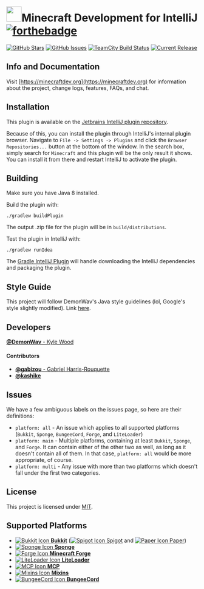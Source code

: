 <a href="https://minecraftdev.org/"><img src="https://minecraftdev.org/assets/icon.svg" height="40" width="40"></img></a>Minecraft Development for IntelliJ [![forthebadge](http://forthebadge.com/images/badges/made-with-crayons.svg)](http://forthebadge.com)
==========================================================================================================================================
[![GitHub Stars](https://img.shields.io/github/stars/DemonWav/MinecraftDev.svg?style=flat-square)](https://github.com/DemonWav/MinecraftDev/stargazers) [![GitHub Issues](https://img.shields.io/github/issues/DemonWav/MinecraftDev.svg?style=flat-square)](https://github.com/DemonWav/MinecraftDev/issues) [![TeamCity Build Status](https://img.shields.io/teamcity/http/ci.demonwav.com/s/MinecraftDev_Build.svg?style=flat-square)](https://ci.demonwav.com/viewType.html?buildTypeId=MinecraftDev_Build) [![Current Release](https://img.shields.io/badge/release-alpha--0.2.10-lightgrey.svg?style=flat-square)](https://plugins.jetbrains.com/plugin/8327)

Info and Documentation
----------------------

Visit [https://minecraftdev.org](https://minecraftdev.org) for information about the project, change logs, features, FAQs, and chat.

Installation
------------

This plugin is available on the [Jetbrains IntelliJ plugin repository](https://plugins.jetbrains.com/plugin/8327).

Because of this, you can install the plugin through IntelliJ's internal plugin browser. Navigate to
`File -> Settings -> Plugins` and click the `Browser Repositories...` button at the bottom of the window. In the search
box, simply search for `Minecraft` and this plugin will be the only result it shows. You can install it from there and
restart IntelliJ to activate the plugin.

Building
--------

Make sure you have Java 8 installed.

Build the plugin with:

`./gradlew buildPlugin`

The output .zip file for the plugin will be in `build/distributions`.

Test the plugin in IntelliJ with:

`./gradlew runIdea`

The [Gradle IntelliJ Plugin](https://github.com/JetBrains/gradle-intellij-plugin)
will handle downloading the IntelliJ dependencies and packaging the
plugin.

Style Guide
-----------

This project will follow DemonWav's Java style guidelines (lol, Google's
style slightly modified). Link [here](http://www.demonwav.com/style).

Developers
----------

[**@DemonWav** - Kyle Wood](https://github.com/DemonWav)

#### **Contributors**

- [**@gabizou** - Gabriel Harris-Rouquette](https://github.com/gabizou)
- [**@kashike**](https://github.com/kashike)

Issues
------

We have a few ambiguous labels on the issues page, so here are their definitions:
* `platform: all` - An issue which applies to all supported platforms (`Bukkit`, `Sponge`, `BungeeCord`, `Forge`, and `LiteLoader`)
* `platform: main` - Multiple platforms, containing at least `Bukkit`, `Sponge`, and `Forge`. It can contain either of the other two as
  well, as long as it doesn't contain all of them. In that case, `platform: all` would be more appropriate, of course.
* `platform: multi` - Any issue with more than two platforms which doesn't fall under the first two categories.

License
-------

This project is licensed under [MIT](license.txt).

Supported Platforms
-------------------

- [![Bukkit Icon](https://github.com/DemonWav/MinecraftDev/raw/master/src/main/resources/assets/icons/platform/Bukkit.png) **Bukkit**](https://hub.spigotmc.org/stash/projects/SPIGOT/repos/bukkit/browse) ([![Spigot Icon](https://github.com/DemonWav/MinecraftDev/raw/master/src/main/resources/assets/icons/platform/Spigot.png) Spigot](https://spigotmc.org/) and [![Paper Icon](https://github.com/DemonWav/MinecraftDev/raw/master/src/main/resources/assets/icons/platform/Paper.png) Paper](https://paper.emc.gs))
- [![Sponge Icon](https://github.com/DemonWav/MinecraftDev/raw/master/src/main/resources/assets/icons/platform/Sponge_dark.png) **Sponge**](https://www.spongepowered.org/)
- [![Forge Icon](https://github.com/DemonWav/MinecraftDev/raw/master/src/main/resources/assets/icons/platform/Forge.png) **Minecraft Forge**](http://minecraftforge.net/forum)
- [![LiteLoader Icon](https://github.com/DemonWav/MinecraftDev/raw/master/src/main/resources/assets/icons/platform/LiteLoader.png) **LiteLoader**](http://www.liteloader.com/)
- [![MCP Icon](https://github.com/DemonWav/MinecraftDev/raw/master/src/main/resources/assets/icons/platform/MCP.png) **MCP**](http://www.modcoderpack.com/)
- [![Mixins Icon](https://github.com/DemonWav/MinecraftDev/raw/master/src/main/resources/assets/icons/platform/Mixin_dark.png) **Mixins**](https://github.com/SpongePowered/Mixin)
- [![BungeeCord Icon](https://github.com/DemonWav/MinecraftDev/raw/master/src/main/resources/assets/icons/platform/BungeeCord.png) **BungeeCord**](https://www.spigotmc.org/wiki/bungeecord/)
